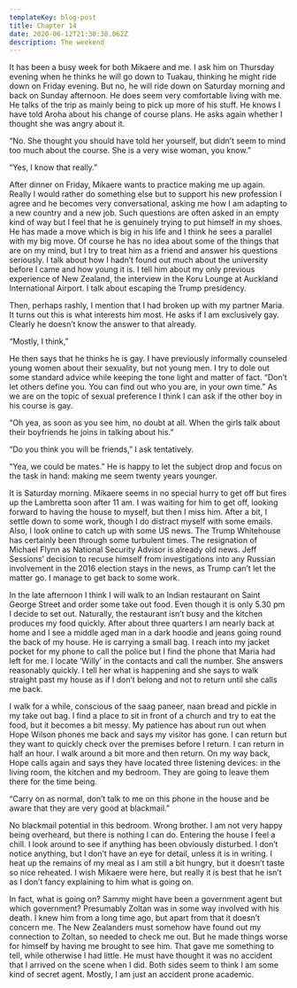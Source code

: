 ```yaml
---
templateKey: blog-post
title: Chapter 14
date: 2020-06-12T21:30:38.062Z
description: The weekend
---
```

It has been a busy week for both Mikaere and me. I ask him on Thursday evening when he thinks he will go down to Tuakau, thinking he might ride down on Friday evening. But no, he will ride down on Saturday morning and back on Sunday afternoon. He does seem very comfortable living with me. He talks of the trip as mainly being to pick up more of his stuff. He knows I have told Aroha about his change of course plans. He asks again whether I thought she was angry about it.



“No. She thought you should have told her yourself, but didn’t seem to mind too much about the course. She is a very wise woman, you know.”



“Yes, I know that really.”



After dinner on Friday, Mikaere wants to practice making me up again. Really I would rather do something else but to support his new profession I agree and he becomes very conversational, asking me how I am adapting to a new country and a new job. Such questions are often asked in an empty kind of way but I feel that he is genuinely trying to put himself in my shoes. He has made a move which is big in his life and I think he sees a parallel with my big move. Of course he has no idea about some of the things that are on my mind, but I try to treat him as a friend and answer his questions seriously. I talk about how I hadn’t found out much about the university before I came and how young it is. I tell him about my only previous experience of New Zealand, the interview in the Koru Lounge at Auckland International Airport. I talk about escaping the Trump presidency.



Then, perhaps rashly, I mention that I had broken up with my partner Maria. It turns out this is what interests him most. He asks if I am exclusively gay. Clearly he doesn’t know the answer to that already.



“Mostly, I think,”



He then says that he thinks he is gay. I have previously informally counseled young women about their sexuality, but not young men. I try to dole out some standard advice while keeping the tone light and matter of fact. “Don’t let others define you. You can find out who you are, in your own time.” As we are on the topic of sexual preference I think I can ask if the other boy in his course is gay.



“Oh yea, as soon as you see him, no doubt at all. When the girls talk about their boyfriends he joins in talking about his.”



“Do you think you will be friends,” I ask tentatively.



“Yea, we could be mates.” He is happy to let the subject drop and focus on the task in hand: making me seem twenty years younger.



It is Saturday morning. Mikaere seems in no special hurry to get off but fires up the Lambretta soon after 11 am. I was waiting for him to get off, looking forward to having the house to myself, but then I miss him. After a bit, I settle down to some work, though I do distract myself with some emails. Also, I look online to catch up with some US news. The Trump Whitehouse has certainly been through some turbulent times. The resignation of Michael Flynn as National Security Advisor is already old news. Jeff Sessions’ decision to recuse himself from investigations into any Russian involvement in the 2016 election stays in the news, as Trump can’t let the matter go. I manage to get back to some work.



In the late afternoon I think I will walk to an Indian restaurant on Saint George Street and order some take out food. Even though it is only 5.30 pm I decide to set out. Naturally, the restaurant isn’t busy and the kitchen produces my food quickly. After about three quarters I am nearly back at home and I see a middle aged man in a dark hoodie and jeans going round the back of my house. He is carrying a small bag. I reach into my jacket pocket for my phone to call the police but I find the phone that Maria had left for me. I locate ‘Willy’ in the contacts and call the number. She answers reasonably quickly. I tell her what is happening and she says to walk straight past my house as if I don’t belong and not to return until she calls me back.



I walk for a while, conscious of the saag paneer, naan bread and pickle in my take out bag. I find a place to sit in front of a church and try to eat the food, but it becomes a bit messy. My patience has about run out when Hope Wilson phones me back and says my visitor has gone. I can return but they want to quickly check over the premises before I return. I can return in half an hour. I walk around a bit more and then return. On my way back, Hope calls again and says they have located three listening devices: in the living room, the kitchen and my bedroom. They are going to leave them there for the time being.



“Carry on as normal, don’t talk to me on this phone in the house and be aware that they are very good at blackmail.”



No blackmail potential in this bedroom. Wrong brother. I am not very happy being overheard, but there is nothing I can do. Entering the house I feel a chill. I look around to see if anything has been obviously disturbed. I don’t notice anything, but I don’t have an eye for detail, unless it is in writing. I heat up the remains of my meal as I am still a bit hungry, but it doesn’t taste so nice reheated. I wish Mikaere were here, but really it is best that he isn’t as I don’t fancy explaining to him what is going on.



In fact, what is going on? Sammy might have been a government agent but which government? Presumably Zoltan was in some way involved with his death. I knew him from a long time ago, but apart from that it doesn’t concern me. The New Zealanders must somehow have found out my connection to Zoltan, so needed to check me out. But he made things worse for himself by having me brought to see him. That gave me something to tell, while otherwise I had little. He must have thought it was no accident that I arrived on the scene when I did. Both sides seem to think I am some kind of secret agent. Mostly, I am just an accident prone academic.